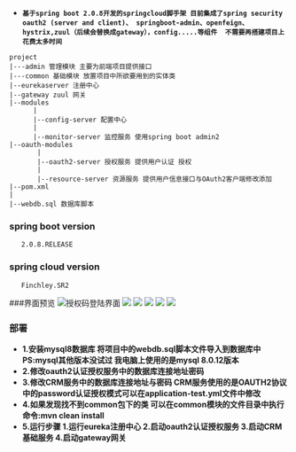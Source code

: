 * **`基于spring boot 2.0.8开发的springcloud脚手架 目前集成了spring security oauth2 (server and client)、
springboot-admin、openfeign、hystrix,zuul（后续会替换成gateway），config.....等组件 
不需要再搭建项目上花费太多时间`**

```$xslt
project 
|---admin 管理模块 主要为前端项目提供接口
|---common 基础模块 放置项目中所欲要用到的实体类
|--eurekaserver 注册中心
|--gateway zuul 网关
|--modules
      |
      |--config-server 配置中心
      |
      |--monitor-server 监控服务 使用spring boot admin2
|--oauth-modules
       |
       |--oauth2-server 授权服务 提供用户认证 授权
       |
       |--resource-server 资源服务 提供用户信息接口与OAuth2客户端修改添加
|--pom.xml 
|
|--webdb.sql 数据库脚本
```



### spring boot version
       2.0.8.RELEASE
### spring cloud version
       Finchley.SR2
###界面预览
![授权码登陆界面](http://www.cnblogs.com/images/cnblogs_com/yangqifang/1412844/o_a1%20(4).jpg)
![](http://www.cnblogs.com/images/cnblogs_com/yangqifang/1412844/o_a1%20(5).jpg)
![](http://www.cnblogs.com/images/cnblogs_com/yangqifang/1412844/o_a1%20(6).jpg)
![](http://www.cnblogs.com/images/cnblogs_com/yangqifang/1412844/o_a1%20(2).jpg)
![](http://www.cnblogs.com/images/cnblogs_com/yangqifang/1412844/o_a1%20(1).jpg)
![](http://www.cnblogs.com/images/cnblogs_com/yangqifang/1412844/o_a1%20(3).jpg)
### 部署
* **1.安装mysql8数据库 将项目中的webdb.sql脚本文件导入到数据库中 PS:mysql其他版本没试过 我电脑上使用的是mysql 8.0.12版本**
* **2.修改oauth2认证授权服务中的数据库连接地址密码**
* **3.修改CRM服务中的数据库连接地址与密码 CRM服务使用的是OAUTH2协议中的password认证授权模式可以在application-test.yml文件中修改**
* **4.如果发现找不到common包下的类 可以在common模块的文件目录中执行命令:mvn clean install**
* **5.运行步骤 1.运行eureka注册中心 2.启动oauth2认证授权服务 3.启动CRM基础服务 4.启动gateway网关**
